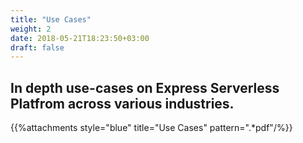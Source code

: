 ```yaml
---
title: "Use Cases"
weight: 2
date: 2018-05-21T18:23:50+03:00
draft: false
---
```


## In depth use-cases on Express Serverless Platfrom across various industries.

{{%attachments style="blue" title="Use Cases" pattern=".*pdf"/%}}

